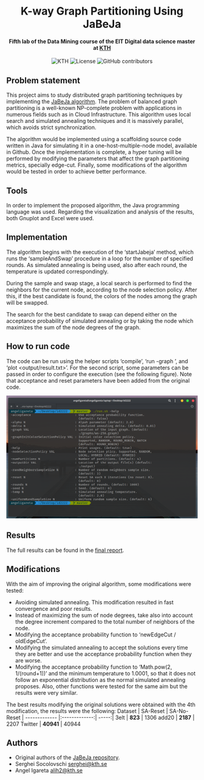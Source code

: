 <h1 align="center">K-way Graph Partitioning Using JaBeJa</h1>
<h4 align="center">Fifth lab of the Data Mining course of the EIT Digital data science master at <a href="https://www.kth.se/en">KTH</a></h4>

<p align="center">
  <img alt="KTH" src="https://img.shields.io/badge/EIT%20Digital-KTH-%231954a6?style=flat-square" />  
  <img alt="License" src="https://img.shields.io/github/license/angeligareta/graph-partitioning-jabeja?style=flat-square" />
  <img alt="GitHub contributors" src="https://img.shields.io/github/contributors/angeligareta/graph-partitioning-jabeja?style=flat-square" />
</p>

## Problem statement

This project aims to study distributed graph partitioning techniques by implementing the [JaBeJa algorithm](http://www.diva-portal.org/smash/get/diva2:668109/FULLTEXT01.pdf). The problem of balanced graph partitioning is a well-known NP-complete problem with applications in numerous fields such as in Cloud Infrastructure. This algorithm uses local search and simulated annealing techniques and it is massively parallel, which avoids strict synchronization.

The algorithm would be implemented using a scaffolding source code written in Java for simulating it in a one-host-multiple-node model, available in Github. Once the implementation is complete, a hyper tuning will be performed by modifying the parameters that affect the graph partitioning metrics, specially edge-cut. Finally, some modifications of the algorithm would be tested in order to achieve better performance.

## Tools

In order to implement the proposed algorithm, the Java programming language was used. Regarding the visualization and analysis of the results, both Gnuplot and Excel were used.

## Implementation

The algorithm begins with the execution of the ‘startJabeja’ method, which runs the ‘sampleAndSwap’ procedure in a loop for the number of specified rounds. As simulated annealing is being used, also after each round, the temperature is updated correspondingly.

During the sample and swap stage, a local search is performed to find the neighbors for the current node, according to the node selection policy. After this, if the best candidate is found, the colors of the nodes among the graph will be swapped.

The search for the best candidate to swap can depend either on the acceptance probability of simulated annealing or by taking the node which maximizes the sum of the node degrees of the graph.

## How to run code

The code can be run using the helper scripts ‘compile’, ‘run -graph <graph>’, and ‘plot <output/result.txt>’. For the second script, some parameters can be passed in order to configure the execution (see the following figure). Note that acceptance and reset parameters have been added from the original code.

![Execution](docs/execution.png)

## Results

The full results can be found in the [final report](docs/report.pdf).

## Modifications
With the aim of improving the original algorithm, some modifications were tested:
- Avoiding simulated annealing. This modification resulted in fast convergence and poor results.
- Instead of maximizing the sum of node degrees, take also into account the degree increment compared to the total number of neighbors of the node.
- Modifying the acceptance probability function to ‘newEdgeCut / oldEdgeCut’.
- Modifying the simulated annealing to accept the solutions every time they are better and use the acceptance probability function when they are worse. 
- Modifying the acceptance probability function to ‘Math.pow(2, 1/(round+1))’ and the minimum temperature to 1.0001, so that it does not follow an exponential distribution as the normal simulated annealing proposes. Also, other functions were tested for the same aim but the results were very similar.
 
The best results modifying the original solutions were obtained with the 4th modification, the results were the following:
Dataset | SA-Reset | SA-No-Reset
| ------------- |:-------------:| -----:|
3elt | **823** | 1306
add20 | **2187** | 2207
Twitter | **40941** | 40944

## Authors

- Original authors of the [JaBeJa repository](https://github.com/smkniazi/id2222).
- Serghei Socolovschi [serghei@kth.se](mailto:serghei@kth.se)
- Angel Igareta [alih2@kth.se](mailto:alih2@kth.se)
